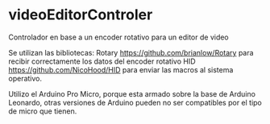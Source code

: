 # videoEditorControler
Controlador en base a un encoder rotativo para un editor de video

Se utilizan las bibliotecas:
Rotary https://github.com/brianlow/Rotary para recibir correctamente los datos del encoder rotativo
HID https://github.com/NicoHood/HID para enviar las macros al sistema operativo.

Utilizo el Arduino Pro Micro, porque esta armado sobre la base de Arduino Leonardo, otras versiones de Arduino pueden no ser compatibles por el tipo de micro que tienen.

